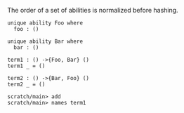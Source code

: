 The order of a set of abilities is normalized before hashing.

``` unison
unique ability Foo where
  foo : ()

unique ability Bar where
  bar : ()

term1 : () ->{Foo, Bar} ()
term1 _ = ()

term2 : () ->{Bar, Foo} ()
term2 _ = ()
```

``` ucm
scratch/main> add
scratch/main> names term1
```
